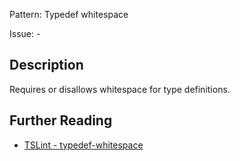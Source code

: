 Pattern: Typedef whitespace

Issue: -

## Description

Requires or disallows whitespace for type definitions.

## Further Reading

* [TSLint - typedef-whitespace](https://palantir.github.io/tslint/rules/typedef-whitespace)